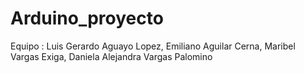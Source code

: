 # Arduino_proyecto
Equipo : Luis Gerardo Aguayo Lopez, Emiliano Aguilar Cerna, Maribel Vargas Exiga, Daniela Alejandra Vargas Palomino
